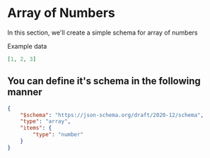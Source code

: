 # Array of Numbers

In this section, we'll create a simple schema for array of numbers

Example data

```json
[1, 2, 3]
```

## You can define it's schema in the following manner

```json
{
    "$schema": "https://json-schema.org/draft/2020-12/schema",
    "type": "array",
    "items": {
        "type": "number"
    }
}
```
